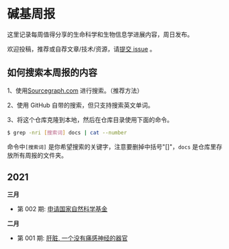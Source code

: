 # 碱基周报

这里记录每周值得分享的生命科学和生物信息学进展内容，周日发布。

欢迎投稿，推荐或自荐文章/技术/资源，请[提交 issue](https://github.com/ShujiaHuang/bioweekly/issues) 。


## 如何搜索本周报的内容

1、使用[Sourcegraph.com](https://sourcegraph.com/github.com/ShujiaHuang/bioweekly/) 进行搜索。（推荐方法）

2、使用 GitHub 自带的搜索，但只支持搜索英文单词。

3、将这个仓库克隆到本地，然后在仓库目录使用下面的命令。

```bash
$ grep -nri [搜索词] docs | cat --number
```

命令中`[搜索词]` 是你希望搜索的关键字，注意要删掉中括号"[]"，`docs` 是仓库里存放所有周报的文件夹。


## 2021

**三月**

- 第 002 期: [申请国家自然科学基金](docs/issue-002.md)

**二月**

- 第 001 期: [肝脏, 一个没有痛感神经的器官](docs/issue-001.md)

